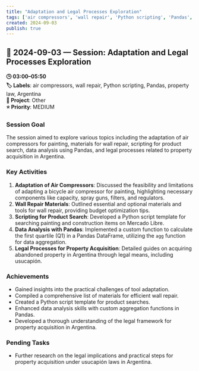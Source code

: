 ```yaml
---
title: "Adaptation and Legal Processes Exploration"
tags: ['air compressors', 'wall repair', 'Python scripting', 'Pandas', 'property law', 'Argentina']
created: 2024-09-03
publish: true
---
```


## 📅 2024-09-03 — Session: Adaptation and Legal Processes Exploration

**🕒 03:00–05:50**  
**🏷️ Labels**: air compressors, wall repair, Python scripting, Pandas, property law, Argentina  
**📂 Project**: Other  
**⭐ Priority**: MEDIUM  


### Session Goal
The session aimed to explore various topics including the adaptation of air compressors for painting, materials for wall repair, scripting for product search, data analysis using Pandas, and legal processes related to property acquisition in Argentina.

### Key Activities
1. **Adaptation of Air Compressors**: Discussed the feasibility and limitations of adapting a bicycle air compressor for painting, highlighting necessary components like capacity, spray guns, filters, and regulators.
2. **Wall Repair Materials**: Outlined essential and optional materials and tools for wall repair, providing budget optimization tips.
3. **Scripting for Product Search**: Developed a Python script template for searching painting and construction items on Mercado Libre.
4. **Data Analysis with Pandas**: Implemented a custom function to calculate the first quartile (Q1) in a Pandas DataFrame, utilizing the `agg` function for data aggregation.
5. **Legal Processes for Property Acquisition**: Detailed guides on acquiring abandoned property in Argentina through legal means, including usucapión.

### Achievements
- Gained insights into the practical challenges of tool adaptation.
- Compiled a comprehensive list of materials for efficient wall repair.
- Created a Python script template for product searches.
- Enhanced data analysis skills with custom aggregation functions in Pandas.
- Developed a thorough understanding of the legal framework for property acquisition in Argentina.

### Pending Tasks
- Further research on the legal implications and practical steps for property acquisition under usucapión laws in Argentina.
